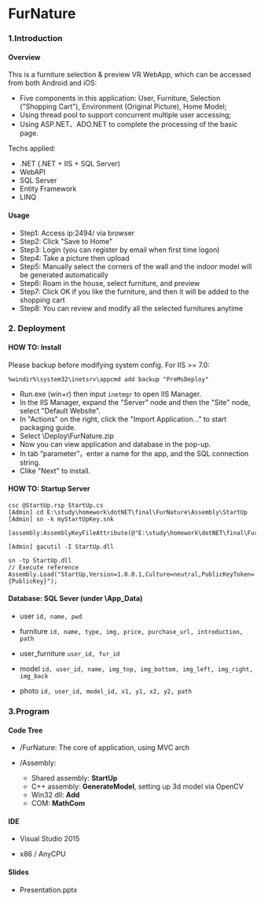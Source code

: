 # FurNature

### 1.Introduction

#### Overview

This is a furniture selection & preview VR WebApp, which can be accessed from both Android and iOS:
- Five components in this application: User, Furniture, Selection ("Shopping Cart"), Environment (Original Picture), Home Model;
- Using thread pool to support concurrent multiple user accessing;
- Using ASP.NET、ADO.NET to complete the processing of the basic page.

Techs applied:
- .NET (.NET + IIS + SQL Server)
- WebAPI
- SQL Server
- Entity Framework
- LINQ

#### Usage

- Step1: Access ip:2494/ via browser
- Step2: Click "Save to Home"
- Step3: Login (you can register by email when first time logon)
- Step4: Take a picture then upload
- Step5: Manually select the corners of the wall and the indoor model will be generated automatically
- Step6: Roam in the house, select furniture, and preview
- Step7: Click OK if you like the furniture, and then it will be added to the shopping cart
- Step8: You can review and modify all the selected furnitures anytime

### 2. Deployment

#### HOW TO: Install

Please backup before modifying system config. For IIS >= 7.0:
 
```
%windir%\system32\inetsrv\appcmd add backup "PreMsDeploy"
```

- Run.exe (win+r) then input `inetmgr` to open IIS Manager.
- In the IIS Manager, expand the "Server" node and then the "Site" node, select "Default Website".
- In "Actions" on the right, click the "Import Application..." to start packaging guide.
- Select \Deploy\FurNature.zip
- Now you can view application and database in the pop-up.
- In tab “parameter”，enter a name for the app, and the SQL connection string.
- Clike "Next" to install.

#### HOW TO: Startup Server

```
csc @StartUp.rsp StartUp.cs
[Admin] cd E:\study\homework\dotNET\final\FurNature\Assembly\StartUp
[Admin] sn -k myStartUpKey.snk

[assembly:AssemblyKeyFileAttribute(@"E:\study\homework\dotNET\final\FurNature\Assembly\StartUp\myStartUpKey.snk")]

[Admin] gacutil -I StartUp.dll

sn -tp StartUp.dll
// Execute reference
Assembly.Load("StartUp,Version=1.0.0.1,Culture=neutral,PublicKeyToken={PublicKey}");
```

#### Database: SQL Sever (under \App_Data)

- user
`id, name, pwd`

- furniture
`id, name, type, img, price, purchase_url, introduction, path`

- user_furniture
`user_id, fur_id`

- model
`id, user_id, name, img_top, img_bottom, img_left, img_right, img_back`

- photo
`id, user_id, model_id, x1, y1, x2, y2, path`


### 3.Program

#### Code Tree

- /FurNature: The core of application, using MVC arch

- /Assembly:
    - Shared assembly: **StartUp**
    - C++ assembly: **GenerateModel**, setting up 3d model via OpenCV
    - Win32 dll: **Add**
    - COM: **MathCom**

#### IDE

- Visual Studio 2015

- x86 / AnyCPU

#### Slides

- Presentation.pptx
